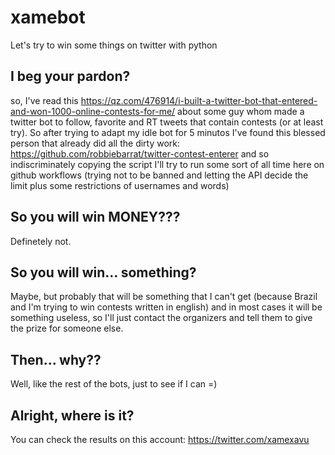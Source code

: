 # xamebot
Let's try to win some things on twitter with python

## I beg your pardon?
so, I've read this https://qz.com/476914/i-built-a-twitter-bot-that-entered-and-won-1000-online-contests-for-me/ about some guy whom made a twitter bot to follow, favorite and RT tweets that contain contests (or at least try). So after trying to adapt my idle bot for 5 minutos I've found this blessed person that already did all the dirty work: https://github.com/robbiebarrat/twitter-contest-enterer and so indiscriminately copying the script I'll try to run some sort of all time here on github workflows (trying not to be banned and letting the API decide the limit plus some restrictions of usernames and words)

## So you will win MONEY???
Definetely not.

## So you will win... something?
Maybe, but probably that will be something that I can't get (because Brazil and I'm trying to win contests written in english) and in most cases it will be something useless, so I'll just contact the organizers and tell them to give the prize for someone else.

## Then... why??
Well, like the rest of the bots, just to see if I can =)

## Alright, where is it?
You can check the results on this account: https://twitter.com/xamexavu
